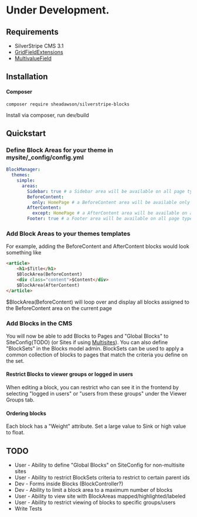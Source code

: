 # Under Development.

## Requirements

* SilverStripe CMS 3.1
* [GridFieldExtensions](https://github.com/ajshort/silverstripe-gridfieldextensions)
* [MultivalueField](https://github.com/nyeholt/silverstripe-multivaluefield)


## Installation

#### Composer

	composer require sheadawson/silverstripe-blocks
	
Install via composer, run dev/build

## Quickstart

### Define Block Areas for your theme in mysite/_config/config.yml

``` yml
BlockManager:
  themes:
    simple:
      areas:
        Sidebar: true # a Sidebar area will be available on all page types in simple theme
        BeforeContent:
          only: HomePage # a BeforeContent area will be available only on HomePage page types in simple theme
        AfterContent:
          except: HomePage # a AfterContent area will be available on all page types except HomePage in simple theme
        Footer: true # a Footer area will be available on all page types in simple theme
```

### Add Block Areas to your themes templates

For example, adding the BeforeContent and AfterContent blocks would look something like

```html
<article>
	<h1>$Title</h1>
	$BlockArea(BeforeContent)
	<div class="content">$Content</div>
	$BlockArea(AfterContent)
</article>
```

$BlockArea(BeforeContent) will loop over and display all blocks assigned to the BeforeContent area on the current page

### Add Blocks in the CMS

You will now be able to add Blocks to Pages and "Global Blocks" to SiteConfig(TODO) (or Sites if using [Multisites](https://github.com/sheadawson/silverstripe-multisites)). You can also define "BlockSets" in the Blocks model admin. BlockSets can be used to apply a common collection of blocks to pages that match the criteria you define on the set.


#### Restrict Blocks to viewer groups or logged in users

When editing a block, you can restrict who can see it in the frontend by selecting "logged in users" or "users from these groups" under the Viewer Groups tab.

#### Ordering blocks

Each block has a "Weight" attribute. Set a large value to Sink or high value to float.



## TODO

* User - Ability to define "Global Blocks" on SiteConfig for non-multisite sites
* User - Ability to restrict BlockSets criteria to restrict to certain parent ids
* Dev - Forms inside Blocks (BlockController?)
* Dev - Ability to limit a block area to a maximum number of blocks
* User - Ability to view site with BlockAreas mapped/highlighted/labeled
* User - Ability to restrict viewing of blocks to specific groups/users 
* Write Tests